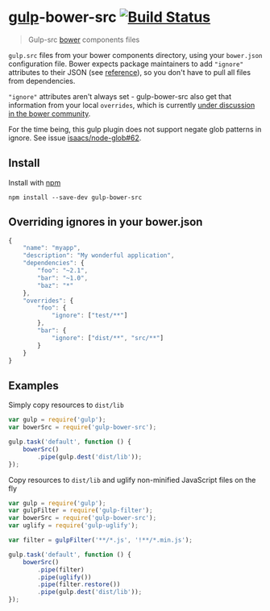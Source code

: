 # [gulp](https://github.com/gulpjs/gulp)-bower-src [![Build Status](https://secure.travis-ci.org/bclozel/gulp-bower-src.png?branch=master)](http://travis-ci.org/bclozel/gulp-bower-src)

> Gulp-src [bower](http://bower.io) components files

`gulp.src` files from your bower components directory, using your `bower.json` configuration file.
Bower expects package maintainers to add `"ignore"` attributes to their JSON
(see [reference](http://bower.io/#defining-a-package)), so you don't have to pull all files from dependencies.

`"ignore"` attributes aren't always set - gulp-bower-src also get that information from your local `overrides`, which
is currently [under discussion in the bower community](https://github.com/bower/bower/issues/585).

For the time being, this gulp plugin does not support negate glob patterns in ignore.
See issue [isaacs/node-glob#62](https://github.com/isaacs/node-glob/issues/62).


## Install

Install with [npm](https://npmjs.org/package/gulp-bower-src)

```
npm install --save-dev gulp-bower-src
```

## Overriding ignores in your bower.json

```js
{
    "name": "myapp",
    "description": "My wonderful application",
    "dependencies": {
        "foo": "~2.1",
        "bar": "~1.0",
        "baz": "*"
    },
    "overrides": {
        "foo": {
            "ignore": ["test/**"]
        },
        "bar": {
            "ignore": ["dist/**", "src/**"]
        }
    }
}
```

## Examples

Simply copy resources to `dist/lib`

```js
var gulp = require('gulp');
var bowerSrc = require('gulp-bower-src');

gulp.task('default', function () {
	bowerSrc()
		.pipe(gulp.dest('dist/lib'));
});
```

Copy resources to `dist/lib` and uglify non-minified JavaScript files on the fly

```js
var gulp = require('gulp');
var gulpFilter = require('gulp-filter');
var bowerSrc = require('gulp-bower-src');
var uglify = require('gulp-uglify');

var filter = gulpFilter('**/*.js', '!**/*.min.js');

gulp.task('default', function () {
	bowerSrc()
		.pipe(filter)
		.pipe(uglify())
		.pipe(filter.restore())
		.pipe(gulp.dest('dist/lib'));
});
```
